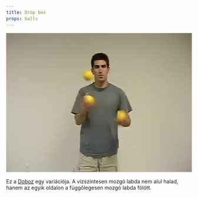 ```yaml
---
title: Drop box
props: balls
---
```


![Drop box](site/videos/poster/dropbox.jpg)

Ez a [Doboz](site/hu/doboz/README.md) egy variációja. A vízszintesen mozgó labda nem alul halad, hanem az egyik oldalon a függőlegesen mozgó labda fölött.


